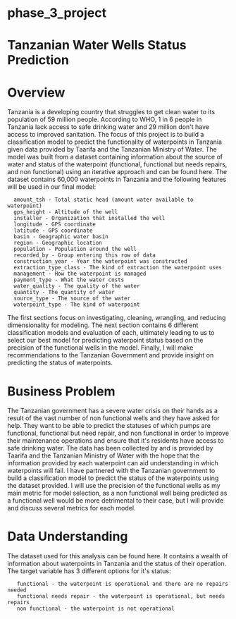 # phase_3_project
# Tanzanian Water Wells Status Prediction
# Overview
Tanzania is a developing country that struggles to get clean water to its population of 59 million people. According to WHO, 1 in 6 people in Tanzania lack access to safe drinking water and 29 million don't have access to improved sanitation. The focus of this project is to build a classification model to predict the functionality of waterpoints in Tanzania given data provided by Taarifa and the Tanzanian Ministry of Water. The model was built from a dataset containing information about the source of water and status of the waterpoint (functional, functional but needs repairs, and non functional) using an iterative approach and can be found here. The dataset contains 60,000 waterpoints in Tanzania and the following features will be used in our final model:

      amount_tsh - Total static head (amount water available to waterpoint)
      gps_height - Altitude of the well
      installer - Organization that installed the well
      longitude - GPS coordinate
      latitude - GPS coordinate
      basin - Geographic water basin
      region - Geographic location
      population - Population around the well
      recorded_by - Group entering this row of data
      construction_year - Year the waterpoint was constructed
      extraction_type_class - The kind of extraction the waterpoint uses
      management - How the waterpoint is managed
      payment_type - What the water costs
      water_quality - The quality of the water
      quantity - The quantity of water
      source_type - The source of the water
      waterpoint_type - The kind of waterpoint
The first sections focus on investigating, cleaning, wrangling, and reducing dimensionality for modeling. The next section contains 6 different classification models and evaluation of each, ultimately leading to us to select our best model for predicting waterpoint status based on the precision of the functional wells in the model. Finally, I will make recommendations to the Tanzanian Government and provide insight on predicting the status of waterpoints.

# Business Problem
The Tanzanian government has a severe water crisis on their hands as a result of the vast number of non functional wells and they have asked for help. They want to be able to predict the statuses of which pumps are functional, functional but need repair, and non functional in order to improve their maintenance operations and ensure that it's residents have access to safe drinking water. The data has been collected by and is provided by Taarifa and the Tanzanian Ministry of Water with the hope that the information provided by each waterpoint can aid understanding in which waterpoints will fail. I have partnered with the Tanzanian government to build a classification model to predict the status of the waterpoints using the dataset provided. I will use the precision of the functional wells as my main metric for model selection, as a non functional well being predicted as a functional well would be more detrimental to their case, but I will provide and discuss several metrics for each model.

# Data Understanding
The dataset used for this analysis can be found here. It contains a wealth of information about waterpoints in Tanzania and the status of their operation. The target variable has 3 different options for it's status:

       functional - the waterpoint is operational and there are no repairs needed
       functional needs repair - the waterpoint is operational, but needs repairs
       non functional - the waterpoint is not operational
